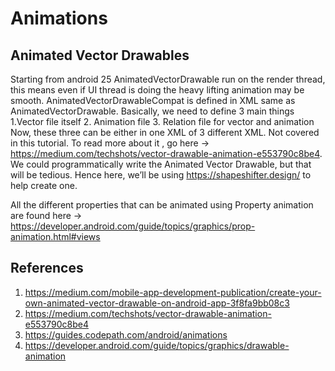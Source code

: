 # Animations

## Animated Vector Drawables
Starting from android 25 AnimatedVectorDrawable run on the render thread, this means even if UI thread is doing the heavy lifting animation may be smooth.
AnimatedVectorDrawableCompat is defined in XML same as AnimatedVectorDrawable.
Basically, we need to define 3 main things
1.Vector file itself
2. Animation file
3. Relation file for vector and animation
Now, these three can be either in one XML of 3 different XML.
Not covered in this tutorial. To read more about it , go here -> https://medium.com/techshots/vector-drawable-animation-e553790c8be4.
We could programmatically write the Animated Vector Drawable, but that will be tedious. Hence here, we’ll be using https://shapeshifter.design/ to help create one.

All the different properties that can be animated using Property animation are found here -> https://developer.android.com/guide/topics/graphics/prop-animation.html#views

## References
1. https://medium.com/mobile-app-development-publication/create-your-own-animated-vector-drawable-on-android-app-3f8fa9bb08c3
2. https://medium.com/techshots/vector-drawable-animation-e553790c8be4
3. https://guides.codepath.com/android/animations
4. https://developer.android.com/guide/topics/graphics/drawable-animation
